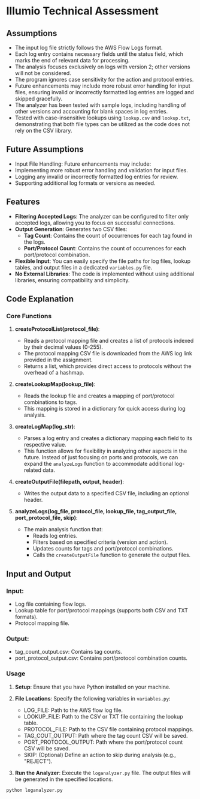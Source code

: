 # Illumio Technical Assessment

## Assumptions

- The input log file strictly follows the AWS Flow Logs format.
- Each log entry contains necessary fields until the status field, which marks the end of relevant data for processing.
- The analysis focuses exclusively on logs with version 2; other versions will not be considered.
- The program ignores case sensitivity for the action and protocol entries.
- Future enhancements may include more robust error handling for input files, ensuring invalid or incorrectly formatted log entries are logged and skipped gracefully.
- The analyzer has been tested with sample logs, including handling of other versions and accounting for blank spaces in log entries.
- Tested with case-insensitive lookups using `lookup.csv` and `lookup.txt`, demonstrating that both file types can be utilized as the code does not rely on the CSV library.

## Future Assumptions
- Input File Handling: Future enhancements may include:
- Implementing more robust error handling and validation for input files.
- Logging any invalid or incorrectly formatted log entries for review.
- Supporting additional log formats or versions as needed.

## Features

- **Filtering Accepted Logs**: The analyzer can be configured to filter only accepted logs, allowing you to focus on successful connections.
- **Output Generation**: Generates two CSV files:
  - **Tag Count**: Contains the count of occurrences for each tag found in the logs.
  - **Port/Protocol Count**: Contains the count of occurrences for each port/protocol combination.
- **Flexible Input**: You can easily specify the file paths for log files, lookup tables, and output files in a dedicated `variables.py` file.
- **No External Libraries**: The code is implemented without using additional libraries, ensuring compatibility and simplicity.

## Code Explanation

### Core Functions

1. **createProtocolList(protocol_file)**:
   - Reads a protocol mapping file and creates a list of protocols indexed by their decimal values (0-255).
   - The protocol mapping CSV file is downloaded from the AWS log link provided in the assignment.
   - Returns a list, which provides direct access to protocols without the overhead of a hashmap.

2. **createLookupMap(lookup_file)**:
   - Reads the lookup file and creates a mapping of port/protocol combinations to tags.
   - This mapping is stored in a dictionary for quick access during log analysis.

3. **createLogMap(log_str)**:
   - Parses a log entry and creates a dictionary mapping each field to its respective value.
   - This function allows for flexibility in analyzing other aspects in the future. Instead of just focusing on ports and protocols, we can expand the `analyzeLogs` function to accommodate additional log-related data.

4. **createOutputFile(filepath, output, header)**:
   - Writes the output data to a specified CSV file, including an optional header.

5. **analyzeLogs(log_file, protocol_file, lookup_file, tag_output_file, port_protocol_file, skip)**:
   - The main analysis function that:
     - Reads log entries.
     - Filters based on specified criteria (version and action).
     - Updates counts for tags and port/protocol combinations.
     - Calls the `createOutputFile` function to generate the output files.

## Input and Output
### Input:

- Log file containing flow logs.
- Lookup table for port/protocol mappings (supports both CSV and TXT formats).
- Protocol mapping file.

### Output:

- tag_count_output.csv: Contains tag counts.
- port_protocol_output.csv: Contains port/protocol combination counts.

### Usage

1. **Setup**: Ensure that you have Python installed on your machine.

2. **File Locations**: Specify the following variables in `variables.py`:
   - LOG_FILE: Path to the AWS flow log file.
   - LOOKUP_FILE: Path to the CSV or TXT file containing the lookup table.
   - PROTOCOL_FILE: Path to the CSV file containing protocol mappings.
   - TAG_COUT_OUTPUT: Path where the tag count CSV will be saved.
   - PORT_PROTOCOL_OUTPUT: Path where the port/protocol count CSV will be saved.
   - SKIP: (Optional) Define an action to skip during analysis (e.g., "REJECT").

3. **Run the Analyzer**: Execute the `loganalyzer.py` file. The output files will be generated in the specified locations.

```bash
python loganalyzer.py
```


